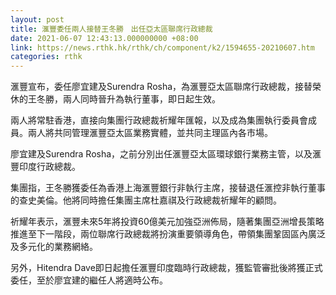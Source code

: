 ```yaml
---
layout: post
title: 滙豐委任兩人接替王冬勝　出任亞太區聯席行政總裁
date: 2021-06-07 12:43:13.000000000 +08:00
link: https://news.rthk.hk/rthk/ch/component/k2/1594655-20210607.htm
categories: rthk
---
```


滙豐宣布，委任廖宜建及Surendra Rosha，為滙豐亞太區聯席行政總裁，接替榮休的王冬勝，兩人同時晉升為執行董事，即日起生效。

兩人將常駐香港，直接向集團行政總裁祈耀年匯報，以及成為集團執行委員會成員。兩人將共同管理滙豐亞太區業務實體，並共同主理區內各市場。

廖宜建及Surendra Rosha，之前分別出任滙豐亞太區環球銀行業務主管，以及滙豐印度行政總裁。

集團指，王冬勝獲委任為香港上海滙豐銀行非執行主席，接替退任滙控非執行董事的查史美倫。他將同時擔任集團主席杜嘉祺及行政總裁祈耀年的顧問。

祈耀年表示，滙豐未來5年將投資60億美元加強亞洲佈局，隨著集團亞洲增長策略推進至下一階段，兩位聯席行政總裁將扮演重要領導角色，帶領集團鞏固區內廣泛及多元化的業務網絡。

另外，Hitendra Dave即日起擔任滙豐印度臨時行政總裁，獲監管審批後將獲正式委任，至於廖宜建的繼任人將適時公布。
